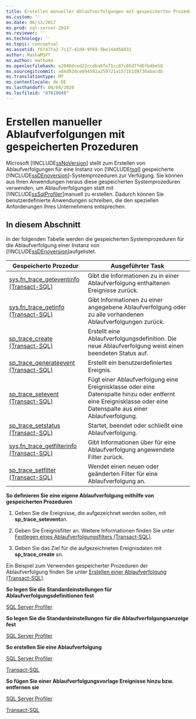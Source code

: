 ```yaml
---
title: Erstellen manueller Ablaufverfolgungen mit gespeicherten Prozeduren | Microsoft-Dokumentation
ms.custom: ''
ms.date: 06/13/2017
ms.prod: sql-server-2014
ms.reviewer: ''
ms.technology: ''
ms.topic: conceptual
ms.assetid: f6f47fa2-7c17-41d4-9f69-9be144d56832
author: MashaMSFT
ms.author: mathoma
ms.openlocfilehash: e2840dced22ccdba8fe71cc87c05d7fd6fb4be58
ms.sourcegitcommit: ad4d92dce894592a259721a1571b1d8736abacdb
ms.translationtype: MT
ms.contentlocale: de-DE
ms.lasthandoff: 08/04/2020
ms.locfileid: "87619048"
---
```

# <a name="create-manual-traces-using-stored-procedures"></a>Erstellen manueller Ablaufverfolgungen mit gespeicherten Prozeduren
  Microsoft [!INCLUDE[ssNoVersion](../../includes/ssnoversion-md.md)] stellt zum Erstellen von Ablaufverfolgungen für eine Instanz von [!INCLUDE[tsql](../../includes/tsql-md.md)] gespeicherte [!INCLUDE[ssDEnoversion](../../includes/ssdenoversion-md.md)]-Systemprozeduren zur Verfügung. Sie können aus Ihren Anwendungen heraus diese gespeicherten Systemprozeduren verwenden, um Ablaufverfolgungen statt mit [!INCLUDE[ssSqlProfiler](../../includes/sssqlprofiler-md.md)]manuell zu erstellen. Dadurch können Sie benutzerdefinierte Anwendungen schreiben, die den speziellen Anforderungen Ihres Unternehmens entsprechen.  
  
## <a name="in-this-section"></a>In diesem Abschnitt  
 In der folgenden Tabelle werden die gespeicherten Systemprozeduren für die Ablaufverfolgung einer Instanz von [!INCLUDE[ssDEnoversion](../../includes/ssdenoversion-md.md)]aufgelistet.  
  
|Gespeicherte Prozedur|Ausgeführter Task|  
|----------------------|--------------------|  
|[sys.fn_trace_geteventinfo &#40;Transact-SQL&#41;](/sql/relational-databases/system-functions/sys-fn-trace-geteventinfo-transact-sql)|Gibt die Informationen zu in einer Ablaufverfolgung enthaltenen Ereignisse zurück.|  
|[sys.fn_trace_getinfo &#40;Transact-SQL&#41;](/sql/relational-databases/system-functions/sys-fn-trace-getinfo-transact-sql)|Gibt Informationen zu einer angegebene Ablaufverfolgung oder zu alle vorhandenen Ablaufverfolgungen zurück.|  
|[sp_trace_create &#40;Transact-SQL&#41;](/sql/relational-databases/system-stored-procedures/sp-trace-create-transact-sql)|Erstellt eine Ablaufverfolgungsdefinition. Die neue Ablaufverfolgung weist einen beendeten Status auf.|  
|[sp_trace_generateevent &#40;Transact-SQL&#41;](/sql/relational-databases/system-stored-procedures/sp-trace-generateevent-transact-sql)|Erstellt ein benutzerdefiniertes Ereignis.|  
|[sp_trace_setevent &#40;Transact-SQL&#41;](/sql/relational-databases/system-stored-procedures/sp-trace-setevent-transact-sql)|Fügt einer Ablaufverfolgung eine Ereignisklasse oder eine Datenspalte hinzu oder entfernt eine Ereignisklasse oder eine Datenspalte aus einer Ablaufverfolgung.|  
|[sp_trace_setstatus &#40;Transact-SQL&#41;](/sql/relational-databases/system-stored-procedures/sp-trace-setstatus-transact-sql)|Startet, beendet oder schließt eine Ablaufverfolgung.|  
|[sys.fn_trace_getfilterinfo &#40;Transact-SQL&#41;](/sql/relational-databases/system-functions/sys-fn-trace-getfilterinfo-transact-sql)|Gibt Informationen über für eine Ablaufverfolgung angewendete Filter zurück.|  
|[sp_trace_setfilter &#40;Transact-SQL&#41;](/sql/relational-databases/system-stored-procedures/sp-trace-setfilter-transact-sql)|Wendet einen neuen oder geänderten Filter für eine Ablaufverfolgung an.|  
  
 **So definieren Sie eine eigene Ablaufverfolgung mithilfe von gespeicherten Prozeduren**  
  
1.  Geben Sie die Ereignisse, die aufgezeichnet werden sollen, mit **sp_trace_setevent**an.  
  
2.  Geben Sie Ereignisfilter an. Weitere Informationen finden Sie unter [Festlegen eines Ablaufverfolgungsfilters &#40;Transact-SQL&#41;](../../ssms/agent/set-sql-server-alias-for-sql-server-agent-service-ssms.md).  
  
3.  Geben Sie das Ziel für die aufgezeichneten Ereignisdaten mit **sp_trace_create** an.  
  
 Ein Beispiel zum Verwenden gespeicherter Prozeduren der Ablaufverfolgung finden Sie unter [Erstellen einer Ablaufverfolgung &#40;Transact-SQL&#41;](../sql-trace/create-a-trace-transact-sql.md).  
  
 **So legen Sie die Standardeinstellungen für Ablaufverfolgungsdefinitionen fest**  
  
 [SQL Server Profiler](../../tools/sql-server-profiler/sql-server-profiler.md)  
  
 **So legen Sie die Standardeinstellungen für die Ablaufverfolgungsanzeige fest**  
  
 [SQL Server Profiler](../../tools/sql-server-profiler/set-trace-display-defaults-sql-server-profiler.md)  
  
 **So erstellen Sie eine Ablaufverfolgung**  
  
 [SQL Server Profiler](../../tools/sql-server-profiler/create-a-trace-sql-server-profiler.md)  
  
 [Transact-SQL](../sql-trace/create-a-trace-transact-sql.md)  
  
 **So fügen Sie einer Ablaufverfolgungsvorlage Ereignisse hinzu bzw. entfernen sie**  
  
 [SQL Server Profiler](../../tools/sql-server-profiler/specify-events-and-data-columns-for-a-trace-file-sql-server-profiler.md)  
  
 [Transact-SQL](/sql/relational-databases/system-stored-procedures/sp-trace-setevent-transact-sql)  
  
  
